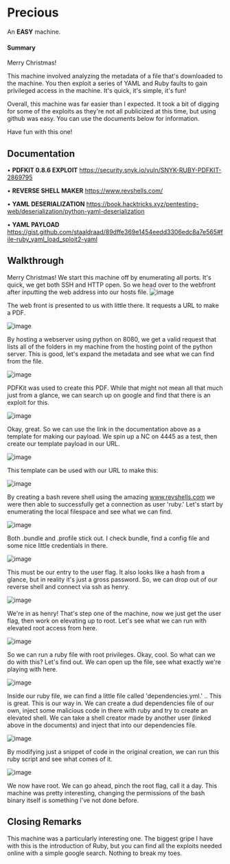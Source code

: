 <h1> Precious </h1>

An <b>EASY</b> machine.

<h4>Summary</h4>

Merry Christmas!

This machine involved analyzing the metadata of a file that's downloaded to the machine. You then exploit a series of YAML and Ruby faults to gain privileged access in the machine. It's quick, it's simple, it's fun!

Overall, this machine was far easier than I expected. It took a bit of digging for some of the exploits as they're not all publicized at this time, but using github was easy. You can use the documents below for information.

Have fun with this one!


<h2> Documentation </h2>

• <b>PDFKIT 0.8.6 EXPLOIT</b> https://security.snyk.io/vuln/SNYK-RUBY-PDFKIT-2869795

• <b>REVERSE SHELL MAKER</b> https://www.revshells.com/

• <b>YAML DESERIALIZATION</b> https://book.hacktricks.xyz/pentesting-web/deserialization/python-yaml-deserialization

• <b>YAML PAYLOAD</b> https://gist.github.com/staaldraad/89dffe369e1454eedd3306edc8a7e565#file-ruby_yaml_load_sploit2-yaml

<h2> Walkthrough </h2>

Merry Christmas! We start this machine off by enumerating all ports. It's quick, we get both SSH and HTTP open. So we head over to the webfront after inputting the web address into our hosts file.
![image](https://user-images.githubusercontent.com/115663211/209872937-6935a35a-7bb6-42c1-806d-336bbb026cd3.png)

The web front is presented to us with little there. It requests a URL to make a PDF.

![image](https://user-images.githubusercontent.com/115663211/209873530-06bcf004-c1e2-42da-9eae-c8b52f39c253.png)

By hosting a webserver using python on 8080, we get a valid request that lists all of the folders in my machine from the hosting point of the python server. This is good, let's expand the metadata and see what we can find from the file.

![image](https://user-images.githubusercontent.com/115663211/209873676-9d861ca6-e096-4d15-b27c-2c4212b971b7.png)

PDFKit was used to create this PDF. While that might not mean all that much just from a glance, we can search up on google and find that there is an exploit for this.

![image](https://user-images.githubusercontent.com/115663211/209873827-f1744c3a-60b1-4a8b-9c54-1997abe54195.png)

Okay, great. So we can use the link in the documentation above as a template for making our payload. We spin up a NC on 4445 as a test, then create our template payload in our URL.

![image](https://user-images.githubusercontent.com/115663211/209873957-0cd47cb1-a4b2-49cb-9859-0513faef580f.png)

This template can be used with our URL to make this:

![image](https://user-images.githubusercontent.com/115663211/209874265-b8b82363-0fd5-4143-a7f7-08f52f539248.png)

By creating a bash revere shell using the amazing www.revshells.com we were then able to successfully get a connection as user 'ruby.' Let's start by enumerating the local filespace and see what we can find.

![image](https://user-images.githubusercontent.com/115663211/209874475-88142cfe-4a76-468e-a3bb-6b8f1a23ccd3.png)

Both .bundle and .profile stick out. I check bundle, find a config file and some nice little credentials in there.

![image](https://user-images.githubusercontent.com/115663211/209874516-7c703372-6be2-4f1e-a1c5-ed6125d7eefa.png)

This must be our entry to the user flag. It also looks like a hash from a glance, but in reality it's just a gross password. So, we can drop out of our reverse shell and connect via ssh as henry.

![image](https://user-images.githubusercontent.com/115663211/209874617-e633131f-7e93-41d9-b326-37c469a56abe.png)

We're in as henry! That's step one of the machine, now we just get the user flag, then work on elevating up to root. Let's see what we can run with elevated root access from here.

![image](https://user-images.githubusercontent.com/115663211/209874733-de69893a-bba2-42f6-b4d3-07a9e04596a4.png)

So we can run a ruby file with root privileges. Okay, cool. So what can we do with this? Let's find out. We can open up the file, see what exactly we're playing with here.

![image](https://user-images.githubusercontent.com/115663211/209874869-eb765282-9cbe-4d11-87c5-90a51e4b5c7f.png)

Inside our ruby file, we can find a little file called 'dependencies.yml.' .. This is great. This is our way in. We can create a dud dependencies file of our own, inject some malicious code in there with ruby and try to create an elevated shell. We can take a shell creator made by another user (linked above in the documents) and inject that into our dependencies file.

![image](https://user-images.githubusercontent.com/115663211/209875636-857ac6b4-f54e-4667-a0b7-ba34cf3baa64.png)

By modifying just a snippet of code in the original creation, we can run this ruby script and see what comes of it.

![image](https://user-images.githubusercontent.com/115663211/209876756-85a419c7-6e04-4489-902e-32c1d88b0794.png)

We now have root. We can go ahead, pinch the root flag, call it a day. This machine was pretty interesting, changing the permissions of the bash binary itself is something I've not done before.

<h2> Closing Remarks </h2>

This machine was a particularly interesting one. The biggest gripe I have with this is the introduction of Ruby, but you can find all the exploits needed online with a simple google search. Nothing to break my toes.


